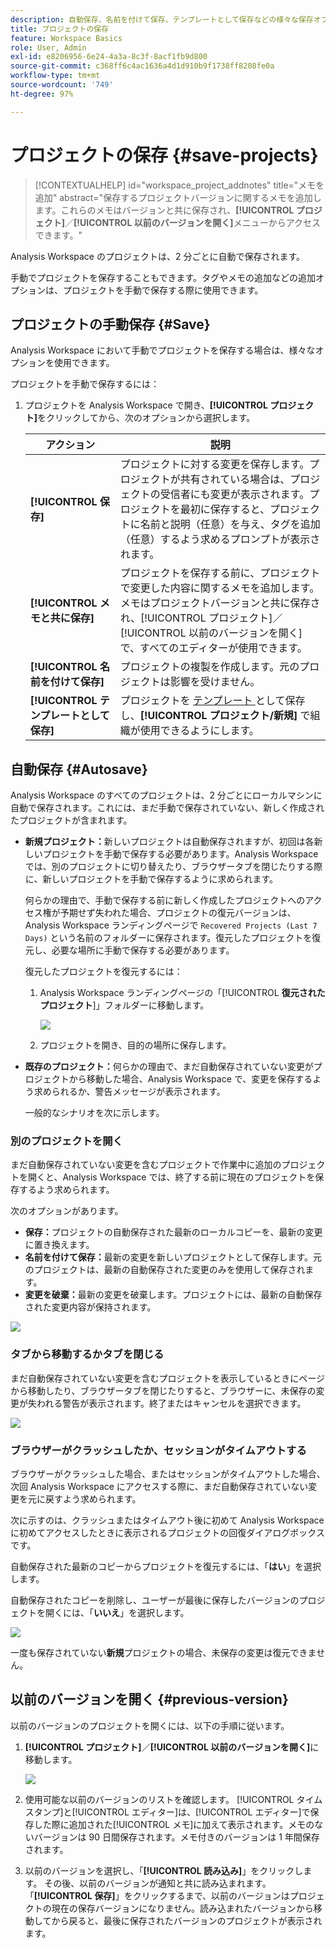 ```yaml
---
description: 自動保存、名前を付けて保存、テンプレートとして保存などの様々な保存オプションおよび以前のバージョンの開き方について説明します。
title: プロジェクトの保存
feature: Workspace Basics
role: User, Admin
exl-id: e8206956-6e24-4a3a-8c3f-8acf1fb9d800
source-git-commit: c368ff6c4ac1636a4d1d910b9f1738ff8208fe0a
workflow-type: tm+mt
source-wordcount: '749'
ht-degree: 97%

---
```


# プロジェクトの保存 {#save-projects}

>[!CONTEXTUALHELP]
>id="workspace_project_addnotes"
>title="メモを追加"
>abstract="保存するプロジェクトバージョンに関するメモを追加します。これらのメモはバージョンと共に保存され、**[!UICONTROL プロジェクト]**／**[!UICONTROL 以前のバージョンを開く]**&#x200B;メニューからアクセスできます。"

Analysis Workspace のプロジェクトは、2 分ごとに自動で保存されます。

手動でプロジェクトを保存することもできます。タグやメモの追加などの追加オプションは、プロジェクトを手動で保存する際に使用できます。

## プロジェクトの手動保存 {#Save}

Analysis Workspace において手動でプロジェクトを保存する場合は、様々なオプションを使用できます。

プロジェクトを手動で保存するには：

1. プロジェクトを Analysis Workspace で開き、**[!UICONTROL プロジェクト]**&#x200B;をクリックしてから、次のオプションから選択します。

   | アクション | 説明 |
   |---|---| 
   | **[!UICONTROL 保存]** | プロジェクトに対する変更を保存します。プロジェクトが共有されている場合は、プロジェクトの受信者にも変更が表示されます。プロジェクトを最初に保存すると、プロジェクトに名前と説明（任意）を与え、タグを追加（任意）するよう求めるプロンプトが表示されます。 |
   | **[!UICONTROL メモと共に保存]** | プロジェクトを保存する前に、プロジェクトで変更した内容に関するメモを追加します。メモはプロジェクトバージョンと共に保存され、[!UICONTROL プロジェクト]／[!UICONTROL 以前のバージョンを開く]で、すべてのエディターが使用できます。 |
   | **[!UICONTROL 名前を付けて保存]** | プロジェクトの複製を作成します。元のプロジェクトは影響を受けません。 |
   | **[!UICONTROL テンプレートとして保存]** | プロジェクトを [ テンプレート ](/help/analyze/analysis-workspace/templates/create-templates.md) として保存し、**[!UICONTROL プロジェクト/新規]** で組織が使用できるようにします。 |

## 自動保存 {#Autosave}

Analysis Workspace のすべてのプロジェクトは、2 分ごとにローカルマシンに自動で保存されます。これには、まだ手動で保存されていない、新しく作成されたプロジェクトが含まれます。

* **新規プロジェクト：**&#x200B;新しいプロジェクトは自動保存されますが、初回は各新しいプロジェクトを手動で保存する必要があります。Analysis Workspace では、別のプロジェクトに切り替えたり、ブラウザータブを閉じたりする際に、新しいプロジェクトを手動で保存するように求められます。

  何らかの理由で、手動で保存する前に新しく作成したプロジェクトへのアクセス権が予期せず失われた場合、プロジェクトの復元バージョンは、Analysis Workspace ランディングページで `Recovered Projects (Last 7 Days)` という名前のフォルダーに保存されます。復元したプロジェクトを復元し、必要な場所に手動で保存する必要があります。

  復元したプロジェクトを復元するには：

   1. Analysis Workspace ランディングページの「[!UICONTROL **復元されたプロジェクト**]」フォルダーに移動します。

      ![](assets/recovered-folder.png)

   1. プロジェクトを開き、目的の場所に保存します。

* **既存のプロジェクト：**&#x200B;何らかの理由で、まだ自動保存されていない変更がプロジェクトから移動した場合、Analysis Workspace で、変更を保存するよう求められるか、警告メッセージが表示されます。

  一般的なシナリオを次に示します。

### 別のプロジェクトを開く

まだ自動保存されていない変更を含むプロジェクトで作業中に追加のプロジェクトを開くと、Analysis Workspace では、終了する前に現在のプロジェクトを保存するよう求められます。

次のオプションがあります。

* **保存：**&#x200B;プロジェクトの自動保存された最新のローカルコピーを、最新の変更に置き換えます。
* **名前を付けて保存：**&#x200B;最新の変更を新しいプロジェクトとして保存します。元のプロジェクトは、最新の自動保存された変更のみを使用して保存されます。
* **変更を破棄：**&#x200B;最新の変更を破棄します。プロジェクトには、最新の自動保存された変更内容が保持されます。

![](assets/existing-save.png)

### タブから移動するかタブを閉じる

まだ自動保存されていない変更を含むプロジェクトを表示しているときにページから移動したり、ブラウザータブを閉じたりすると、ブラウザーに、未保存の変更が失われる警告が表示されます。終了またはキャンセルを選択できます。

![](assets/browser-image.png)

### ブラウザーがクラッシュしたか、セッションがタイムアウトする

ブラウザーがクラッシュした場合、またはセッションがタイムアウトした場合、次回 Analysis Workspace にアクセスする際に、まだ自動保存されていない変更を元に戻すよう求められます。

次に示すのは、クラッシュまたはタイムアウト後に初めて Analysis Workspace に初めてアクセスしたときに表示されるプロジェクトの回復ダイアログボックスです。

自動保存された最新のコピーからプロジェクトを復元するには、「**はい**」を選択します。

自動保存されたコピーを削除し、ユーザーが最後に保存したバージョンのプロジェクトを開くには、「**いいえ**」を選択します。

![](assets/project-recovery.png)

一度も保存されていない&#x200B;**新規**&#x200B;プロジェクトの場合、未保存の変更は復元できません。

## 以前のバージョンを開く {#previous-version}

以前のバージョンのプロジェクトを開くには、以下の手順に従います。

1. **[!UICONTROL プロジェクト]**／**[!UICONTROL 以前のバージョンを開く]**&#x200B;に移動します。

   ![](assets/previous-versions.png)

1. 使用可能な以前のバージョンのリストを確認します。
   [!UICONTROL タイムスタンプ]と[!UICONTROL エディター]は、[!UICONTROL エディター]で保存した際に追加された[!UICONTROL メモ]に加えて表示されます。メモのないバージョンは 90 日間保存されます。メモ付きのバージョンは 1 年間保存されます。
1. 以前のバージョンを選択し、「**[!UICONTROL 読み込み]**」をクリックします。
その後、以前のバージョンが通知と共に読み込まれます。「**[!UICONTROL 保存]**」をクリックするまで、以前のバージョンはプロジェクトの現在の保存バージョンになりません。読み込まれたバージョンから移動してから戻ると、最後に保存されたバージョンのプロジェクトが表示されます。
